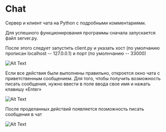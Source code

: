 # Chat
Сервер и клиент чата на Python с подробными комментариями.

Для успешного функционирования программы сначала запускается файл server.py.

После этого следует запустить client.py и указать хост (по умолчанию прописан localhost -- 127.0.0.1) и порт (по умолнчанию -- 33000)

![Alt Text](https://media.giphy.com/media/oNZ4Wf3kZZe9tvVGTM/giphy.gif)

Если все действия были выполнены правильно, откроется окно чата с приветственным сообщением. Для того, чтобы получить возможность писать сообщения, нужно ввести в поле ввода свое имя и нажать клавишу «Enter»

![Alt Text](https://media.giphy.com/media/fV8Kn8WaXX0xXCCTMj/giphy.gif)

После проделанных действий появляется позможность писать сообщения в чат

![Alt Text](https://media.giphy.com/media/vxAu7S2yGUOG9kVNrr/giphy.gif)
